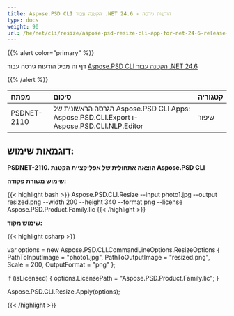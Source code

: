 ```yaml
---
title: Aspose.PSD CLI הקטנה עבור .NET 24.6 - הודעות גירסה
type: docs
weight: 90
url: /he/net/cli/resize/aspose-psd-resize-cli-app-for-net-24-6-release-notes/
---
```


{{% alert color="primary" %}}

דף זה מכיל הודעות גירסה עבור [Aspose.PSD CLI הקטנה עבור .NET 24.6](https://www.nuget.org/packages/Aspose.PSD.CLI.Resize/)

{{% /alert %}}

| **מפתח**   | **סיכום**                                                                                    | **קטגוריה** |
|:------------|:--------------------------------------------------------------------------------------------|:-------------|
| PSDNET-2110 | הגרסה הראשונית של Aspose.PSD CLI Apps: Aspose.PSD.CLI.Export ו-Aspose.PSD.CLI.NLP.Editor |  שיפור     |


## **דוגמאות שימוש:**

**PSDNET-2110. הוצאה אתחולית של אפליקציית הקטנת Aspose.PSD CLI**

**שימוש משורת פקודה:**

{{< highlight bash >}}
Aspose.PSD.CLI.Resize --input photo1.jpg --output resized.png --width 200 --height 340 --format png --license Aspose.PSD.Product.Family.lic
{{< /highlight >}}

**שימוש מקוד:**

{{< highlight csharp >}}

var options = new Aspose.PSD.CLI.CommandLineOptions.ResizeOptions
{
    PathToInputImage = "photo1.jpg",
    PathToOutputImage = "resized.png",
    Scale = 200,
    OutputFormat = "png"
};


if (isLicensed)
{
    options.LicensePath = "Aspose.PSD.Product.Family.lic";
}

Aspose.PSD.CLI.Resize.Apply(options);

{{< /highlight >}}
